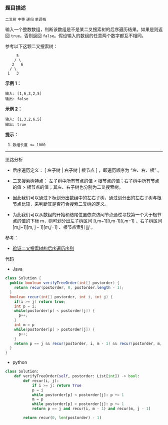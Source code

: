 ### 题目描述

`二叉树` `中等` `递归` `单调栈`

输入一个整数数组，判断该数组是不是某二叉搜索树的后序遍历结果。如果是则返回 `true`，否则返回 `false`。假设输入的数组的任意两个数字都互不相同。

 

参考以下这颗二叉搜索树：

```
     5
    / \
   2   6
  / \
 1   3
```

**示例 1：**

```
输入: [1,6,3,2,5]
输出: false
```

**示例 2：**

```
输入: [1,3,2,6,5]
输出: true
```

 

**提示：**

1. `数组长度 <= 1000`

---

思路分析

- 后序遍历定义： [ 左子树 | 右子树 | 根节点 ] ，即遍历顺序为 “左、右、根” 。

- 二叉搜索树特点： 左子树中所有节点的值 < 根节点的值；右子树中所有节点的值 > 根节点的值；其左、右子树也分别为二叉搜索树。
- 因此我们可以通过下标划分出数组中的左右子树，通过划分出的左右子树与根节点比较，来判断其是否符合搜索二叉树的定义。
- 为此我们可以从数组的开始和结尾位置依次访问节点通过寻找第一个大于根节点的值的下标 m，则可划分出左子树区间 [i,m−1][i,m-1][*i*,*m*−1] 、右子树区间 [m,j−1][m, j - 1][*m*,*j*−1] 、根节点索引 jj*j* 。

参考：

- [验证二叉搜索树的后序遍历序列](https://leetcode.cn/problems/er-cha-sou-suo-shu-de-hou-xu-bian-li-xu-lie-lcof/solutions/150225/mian-shi-ti-33-er-cha-sou-suo-shu-de-hou-xu-bian-6/)

代码

- Java

```java
class Solution {
  public boolean verifyTreeOrder(int[] postorder) {
    return recur(postorder, 0, postorder.length - 1);
  }
  boolean recur(int[] postorder, int i, int j) {
    if(i >= j) return true;
    int p = i;
    while(postorder[p] < postorder[j]) {
      p++;
    }
    int m = p
    while(postorder[p] > postorder[j]) {
      p++;
    }
    return p == j && recur(postorder, i, m - 1) && recur(postorder, m, j - 1);
  }
}

```

- python

```python
class Solution:
    def verifyTreeOrder(self, postorder: List[int]) -> bool:
        def recur(i, j):
            if i >= j: return True
            p = i
            while postorder[p] < postorder[j]: p += 1
            m = p
            while postorder[p] > postorder[j]: p += 1
            return p == j and recur(i, m - 1) and recur(m, j - 1)

        return recur(0, len(postorder) - 1)
```

